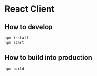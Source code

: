 # React Client

## How to develop
```bash
npm install
npm start
```

## How to build into production
```bash
npm build
```